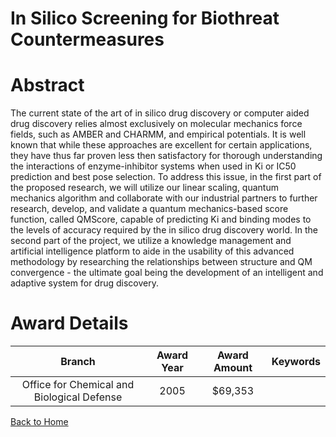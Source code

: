 
In Silico Screening for Biothreat Countermeasures
=================================================

# Abstract


The current state of the art of in silico drug discovery or computer aided drug discovery relies almost exclusively on molecular mechanics force fields, such as AMBER and CHARMM, and empirical potentials.  It is well known that while these approaches are excellent for certain applications, they have thus far proven less then satisfactory for thorough understanding the interactions of enzyme-inhibitor systems when used in Ki or IC50 prediction and best pose selection.  To address this issue, in the first part of the proposed research, we will utilize our linear scaling, quantum mechanics algorithm and collaborate with our industrial partners to further research, develop, and validate a quantum mechanics-based score function, called QMScore, capable of predicting Ki and binding modes to the levels of accuracy required by the in silico drug discovery world.  In the second part of the project, we utilize a knowledge management and artificial intelligence platform to aide in the usability of this advanced methodology by researching the relationships between structure and QM convergence - the ultimate goal being the development of an intelligent and adaptive system for drug discovery.  

# Award Details

|Branch|Award Year|Award Amount|Keywords|
| :---: | :---: | :---: | :---: |
|Office for Chemical and Biological Defense|2005|$69,353||
  
  


[Back to Home](https://github.com/chrischow/dod_sbir_awards/Reports/CC/#1171)